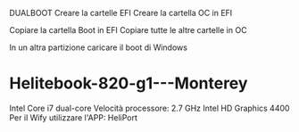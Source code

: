 DUALBOOT
Creare la cartelle EFI
Creare la cartella OC in EFI

Copiare la cartella Boot in EFI
Copiare tutte le altre cartelle in OC


In un altra partizione caricare il boot di Windows

# Helitebook-820-g1---Monterey
Intel Core i7 dual-core
Velocità processore:	2.7 GHz
Intel HD Graphics 4400
Per il Wify utilizzare l'APP: HeliPort


